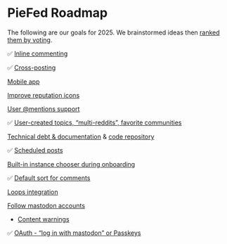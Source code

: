 # PieFed Roadmap

The following are our goals for 2025. We brainstormed ideas then [ranked them by voting](https://piefed.social/c/piefed_2025?sort=top).

✅ [Inline commenting](https://piefed.social/post/411646)

✅ [Cross-posting](https://piefed.social/post/411644)

[Mobile app](https://piefed.social/post/411560)

[Improve reputation icons](https://piefed.social/post/411563)

[User @mentions support](https://piefed.social/post/411582)

✅ [User-created topics, “multi-reddits”, favorite communities](https://piefed.social/post/411558)

[Technical debt & documentation](https://piefed.social/post/411592) & [code repository](https://piefed.social/post/411573)

✅ [Scheduled posts](https://piefed.social/post/411583)

[Built-in instance chooser during onboarding](https://piefed.social/post/411579)

✅ [Default sort for comments](https://piefed.social/post/411572)

[Loops integration](https://piefed.social/post/411561)

[Follow mastodon accounts](https://piefed.social/post/411559)
 - [Content warnings](https://piefed.social/post/411566)

✅ [OAuth - “log in with mastodon” or Passkeys](https://piefed.social/post/411577)

